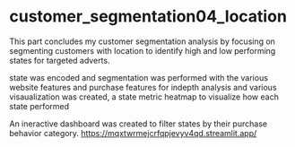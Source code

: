 # customer_segmentation04_location
This part concludes my customer segmentation analysis by focusing on segmenting customers with location to identify high and low performing  states for targeted adverts.

state was encoded and segmentation was performed with the various website features and purchase features for indepth analysis and 
various visaualization was created, a state metric heatmap to visualize how each state performed 

An ineractive dashboard was created to filter states by their purchase behavior category.
https://mqxtwrmejcrfqpjevyv4qd.streamlit.app/
